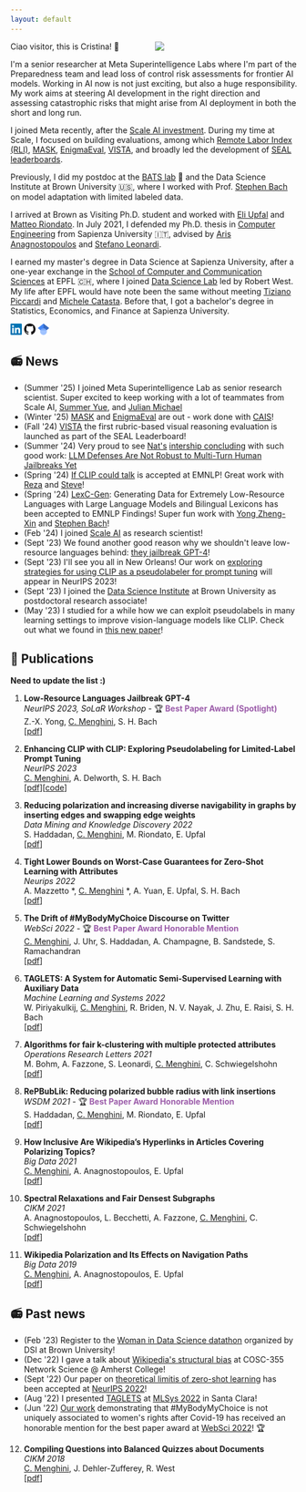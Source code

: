 ```yaml
---
layout: default
---
```


Ciao visitor, this is Cristina! 👋
<img align='right' src="/images/photo_website_new.png" width="250">

I'm a senior researcher at Meta Superintelligence Labs where I'm part of the Preparedness team and lead loss of control risk assessments for frontier AI models. Working in AI now is not just exciting, but also a huge responsibility. My work aims at steering AI development in the right direction and assessing catastrophic risks that might arise from AI deployment in both the short and long run.

I joined Meta recently, after the [Scale AI investment](https://scale.com/blog/scale-ai-announces-next-phase-of-company-evolution). During my time at Scale, I focused on building evaluations, among which [Remote Labor Index (RLI)](), [MASK](https://www.mask-benchmark.ai/), [EnigmaEval](https://arxiv.org/pdf/2502.08859), [VISTA](https://scale.com/leaderboard/visual_language_understanding), and broadly led the development of [SEAL leaderboards](https://scale.com/leaderboard). 

Previously, I did my postdoc at the [BATS lab](https://cs.brown.edu/people/sbach/index.html#bats) 🦇 and the Data Science Institute at Brown University 🇺🇸, where I worked with Prof. [Stephen Bach](https://cs.brown.edu/people/sbach/) on model adaptation with limited labeled data. 

I arrived at Brown as Visiting Ph.D. student and worked with [Eli Upfal](https://cs.brown.edu/people/eupfal/) and [Matteo Riondato](https://matteo.rionda.to/). In July 2021, I defended my Ph.D. thesis in [Computer Engineering](https://corsidilaurea.uniroma1.it/en/corso/2021/30430/home) from Sapienza University 🇮🇹, advised by [Aris Anagnostopoulos](http://aris.me/) and [Stefano Leonardi](https://sites.google.com/a/uniroma1.it/stefanoleonardi-eng/home).

I earned my master's degree in Data Science at Sapienza University, after a one-year exchange in the [School of Computer and Communication Sciences](https://www.epfl.ch/schools/ic/) at EPFL 🇨🇭, where I joined [Data Science Lab](https://dlab.epfl.ch/) led by Robert West. My life after EPFL would have note been the same without meeting [Tiziano Piccardi](https://piccardi.me/) and [Michele Catasta](https://github.com/pirroh).
Before that, I got a bachelor's degree in Statistics, Economics, and Finance at Sapienza University.

<a href="https://www.linkedin.com/in/cristina-menghini-patk/" style="text-decoration:none">
  <img src="/images/LinkedIn_logo_initials.png" width="20">
</a>
<a href="https://github.com/CriMenghini" style="text-decoration:none">
  <img src="/images/GitHub-Mark-32px.png" width="20">
</a>
<a href="https://scholar.google.it/citations?user=TDk55OQAAAAJ&hl=it" style="text-decoration:none">
  <img src="/images/scholar_2.png" width="20">
</a>


## 📻 News 
* (Summer '25) I joined Meta Superintelligence Lab as senior research scientist. Super excited to keep working with a lot of teammates from Scale AI, [Summer Yue](https://x.com/summeryue0?lang=en), and [Julian Michael](https://julianmichael.org/)
* (Winter '25) [MASK](https://www.mask-benchmark.ai/) and [EnigmaEval](https://arxiv.org/pdf/2502.08859) are out - work done with [CAIS](https://safe.ai/)!
* (Fall '24) [VISTA](https://scale.com/leaderboard/visual_language_understanding) the first rubric-based visual reasoning evaluation is launched as part of the SEAL Leaderboard!
* (Summer '24) Very proud to see [Nat's](https://scholar.google.com/citations?user=2XmBzbcAAAAJ&hl=en) [intership concluding](https://x.com/summeryue0/status/1828496711209361878) with such good work: [LLM Defenses Are Not Robust to Multi-Turn Human Jailbreaks Yet](https://arxiv.org/pdf/2408.15221?)
* (Spring '24) [If CLIP could talk](https://arxiv.org/pdf/2403.16442) is accepted at EMNLP! Great work with [Reza](https://reza.website/) and [Steve](https://cs.brown.edu/people/sbach/)!
* (Spring '24) [LexC-Gen](https://arxiv.org/pdf/2402.14086): Generating Data for Extremely Low-Resource Languages with Large Language Models and Bilingual Lexicons has been accepted to EMNLP Findings! Super fun work with [Yong Zheng-Xin](https://yongzx.github.io/) and [Stephen Bach](https://cs.brown.edu/people/sbach/)!
* (Feb '24) I joined [Scale AI](https://scale.com/) as research scientist!
* (Sept '23) We found another good reason why we shouldn't leave low-resource languages behind: [they jailbreak GPT-4](https://arxiv.org/abs/2310.02446)!
* (Sept '23) I'll see you all in New Orleans! Our work on [exploring strategies for using CLIP as a pseudolabeler for prompt tuning](https://arxiv.org/abs/2306.01669) will appear in NeurIPS 2023!
* (Sept '23) I joined the [Data Science Institute](https://dsi.brown.edu/) at Brown University as postdoctoral research associate!
* (May '23) I studied for a while how we can exploit pseudolabels in many learning settings to improve vision-language models like CLIP. Check out what we found in [this new paper](https://arxiv.org/abs/2306.01669)!

## 📝 Publications
__Need to update the list :)__

1. **Low-Resource Languages Jailbreak GPT-4**  
_NeurIPS 2023, SoLaR Workshop_ - 🏆 <span style="color:rgba(109, 16, 130, 0.677)">**Best Paper Award (Spotlight)**</span>        
Z.-X. Yong, <u>C. Menghini</u>, S. H. Bach  
[[pdf](https://arxiv.org/abs/2310.02446)]

2. **Enhancing CLIP with CLIP: Exploring Pseudolabeling for Limited-Label Prompt Tuning**  
_NeurIPS 2023_      
<u>C. Menghini</u>, A. Delworth, S. H. Bach  
[[pdf](https://arxiv.org/abs/2306.01669)][[code](https://github.com/BatsResearch/menghini-enhanceCLIPwithCLIP-code)]

3. **Reducing polarization and increasing diverse navigability in graphs by inserting edges and swapping edge weights**  
_Data Mining and Knowledge Discovery 2022_      
S. Haddadan, <u>C. Menghini</u>, M. Riondato, E. Upfal  
[[pdf](https://matteo.rionda.to/papers/HaddadanEtAl-RePBubLik-DMKD.pdf)]

4.  **Tight Lower Bounds on Worst-Case Guarantees for Zero-Shot Learning with Attributes**  
_Neurips 2022_  
A. Mazzetto *, <u>C. Menghini</u> *, A. Yuan, E. Upfal, S. H. Bach  
[[pdf](https://arxiv.org/pdf/2205.13068.pdf)]


5. **The Drift of #MyBodyMyChoice Discourse on Twitter**  
_WebSci 2022_ - 🏆 <span style="color:rgba(109, 16, 130, 0.677)">**Best Paper Award Honorable Mention**</span>  
<u>C. Menghini</u>, J. Uhr, S. Haddadan, A. Champagne, B. Sandstede, S. Ramachandran  
[[pdf](https://arxiv.org/pdf/2205.04898.pdf)]  


6. **TAGLETS: A System for Automatic Semi-Supervised Learning with Auxiliary Data**  
_Machine Learning and Systems 2022_  
W. Piriyakulkij, <u>C. Menghini</u>, R. Briden, N. V. Nayak, J. Zhu, E. Raisi, S. H. Bach  
[[pdf](https://proceedings.mlsys.org/paper/2022/file/c0e190d8267e36708f955d7ab048990d-Paper.pdf)]  

7. **Algorithms for fair k-clustering with multiple protected attributes**  
_Operations Research Letters 2021_  
M. Bohm, A. Fazzone, S. Leonardi,  <u>C. Menghini</u>, C. Schwiegelshohn  
[[pdf](https://www.sciencedirect.com/science/article/abs/pii/S0167637721001309)]  


8. **RePBubLik: Reducing polarized bubble radius with link insertions**  
_WSDM 2021_ - 🏆 <span style="color:rgba(109, 16, 130, 0.677)">**Best Paper Award Honorable Mention**</span>  
S. Haddadan, <u>C. Menghini</u>, M. Riondato, E. Upfal  
[[pdf](https://dl.acm.org/doi/pdf/10.1145/3437963.3441825)]  


9. **How Inclusive Are Wikipedia’s Hyperlinks in Articles Covering Polarizing Topics?**  
_Big Data 2021_  
<u>C. Menghini</u>, A. Anagnostopoulos, E. Upfal  
[[pdf](https://arxiv.org/pdf/2007.08197.pdf)]   


10. **Spectral Relaxations and Fair Densest Subgraphs**  
_CIKM 2021_  
A. Anagnostopoulos, L. Becchetti, A. Fazzone, <u>C. Menghini</u>, C. Schwiegelshohn  
[[pdf](https://dl.acm.org/doi/abs/10.1145/3340531.3412036)]  


11. **Wikipedia Polarization and Its Effects on Navigation Paths**  
_Big Data 2019_  
<u>C. Menghini</u>, A. Anagnostopoulos, E. Upfal  
[[pdf](https://par.nsf.gov/servlets/purl/10183276)]  

## 📻 Past news
* (Feb '23) Register to the [Woman in Data Science datathon](https://dsi.brown.edu/events/wids-providence) organized by DSI at Brown University!
* (Dec '22) I gave a talk about [Wikipedia's structural bias](https://arxiv.org/pdf/2007.08197.pdf) at COSC-355 Network Science @ Amherst College!
* (Sept '22) Our paper on [theoretical limitis of zero-shot learning](https://arxiv.org/pdf/2205.13068.pdf) has been accepted at [NeurIPS 2022](https://nips.cc/)!
* (Aug '22) I presented [TAGLETS](https://github.com/BatsResearch/taglets) at [MLSys 2022](https://mlsys.org/Conferences/2022/Dates) in Santa Clara!
* (Jun '22) [Our work](https://arxiv.org/pdf/2205.04898.pdf) demonstrating that #MyBodyMyChoice is not uniquely associated to women's rights after Covid-19 has received an honorable mention for the best paper award at [WebSci 2022](https://websci22.webscience.org/)! 🏆


12. **Compiling Questions into Balanced Quizzes about Documents**  
_CIKM 2018_  
<u>C. Menghini</u>, J. Dehler-Zufferey, R. West  
[[pdf](https://dlab.epfl.ch/people/west/pub/Menghini-Dehler-West_CIKM-18.pdf)]
